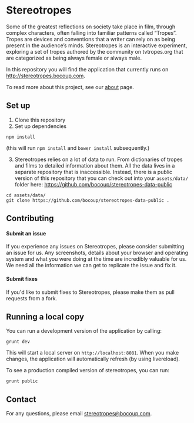 # Stereotropes

Some of the greatest reflections on society take place in film, through complex characters, often falling into familiar patterns called “Tropes”. Tropes are devices and conventions that a writer can rely on as being present in the audience’s minds. Stereotropes is an interactive experiment, exploring a set of tropes authored by the community on tvtropes.org that are categorized as being always female or always male.

In this repository you will find the application that currently runs on http://stereotropes.bocoup.com.

To read more about this project, see our [about](http://stereotropes.bocoup.com/about) page.

## Set up

1. Clone this repository
2. Set up dependencies

`npm install`

(this will run `npm install` and `bower install` subsequently.)

3. Stereotropes relies on a lot of data to run. From dictionaries of tropes and films
to detailed information about them. All the data lives in a separate repository
that is inaccessible. Instead, there is a public version of this repository that
you can check out into your `assets/data/` folder here: https://github.com/bocoup/stereotropes-data-public

```
cd assets/data/
git clone https://github.com/bocoup/stereotropes-data-public .
```

## Contributing

#### Submit an issue

If you experience any issues on Stereotropes, please consider submitting an issue for us.
Any screenshots, details about your browser and operating system and what you were doing
at the time are incredibly valuable for us. We need all the information we can get to
replicate the issue and fix it.

#### Submit fixes

If you'd like to submit fixes to Stereotropes, please make them as pull requests
from a fork.

## Running a local copy

You can run a development version of the application by calling:

`grunt dev`

This will start a local server on `http://localhost:8081`.
When you make changes, the application will automatically refresh (by using livereload).

To see a production compiled version of stereotropes, you can run:

`grunt public`

## Contact

For any questions, please email stereotropes@bocoup.com.


